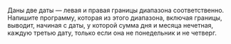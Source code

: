 Даны две даты — левая и правая границы диапазона соответственно. Напишите программу, которая из этого диапазона, включая границы, выводит, начиная с даты, у которой сумма дня и месяца нечетная, каждую третью дату, только если она не понедельник и не четверг.
